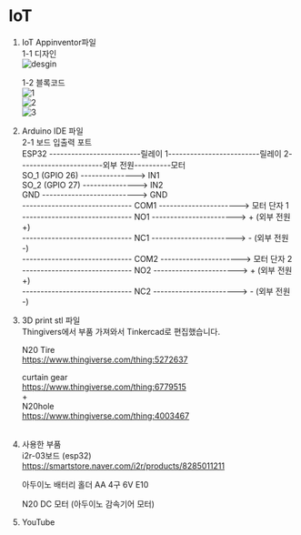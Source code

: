 # IoT
1. IoT Appinventor파일<br/>
   1-1 디자인<br/>![desgin](https://github.com/user-attachments/assets/b884f909-b21b-43f6-b2ec-2f3f2286fbf8)

   
   1-2 블록코드<br/>
   ![1](https://github.com/user-attachments/assets/424fb102-8248-4458-834e-0f3edb25036f)<br/>
   ![2](https://github.com/user-attachments/assets/759c899e-af6f-4dba-b051-ac1f0f969aa2)<br/>
   ![3](https://github.com/user-attachments/assets/2cb0de7c-ec1d-4fde-adbe-f63b04b1d9a7)<br/>


2. Arduino IDE 파일<br/>
   2-1 보드 입출력 포트<br/>
   ESP32 -------------------------릴레이 1-------------------------릴레이 2-----------------------외부 전원----------모터<br/>
   SO_1 (GPIO 26) ---------------> IN1<br/>
   SO_2 (GPIO 27) ---------------> IN2<br/>
   GND --------------------------> GND<br/>
   ------------------------------  COM1 ----------------------> 모터 단자 1<br/>
   ------------------------------  NO1 -----------------------> + (외부 전원 +)<br/>
   ------------------------------  NC1 -----------------------> - (외부 전원 -)<br/>
   ------------------------------  COM2 ----------------------> 모터 단자 2<br/>
   ------------------------------  NO2 -----------------------> + (외부 전원 +)<br/>
   ------------------------------  NC2 -----------------------> - (외부 전원 -)<br/>

   
4. 3D print stl 파일<br/>
   Thingivers에서 부품 가져와서 Tinkercad로 편집했습니다.
   
   N20 Tire<br/>
   https://www.thingiverse.com/thing:5272637

   curtain gear<br/>
   https://www.thingiverse.com/thing:6779515<br/>
   +<br/>
   N20hole<br/>
   https://www.thingiverse.com/thing:4003467<br/>
   <br/>
6. 사용한 부품<br/>
   i2r-03보드 (esp32)<br/>
   https://smartstore.naver.com/i2r/products/8285011211

   아두이노 배터리 홀더 AA 4구 6V E10

   N20 DC 모터 (아두이노 감속기어 모터)

7. YouTube<br/>
   
